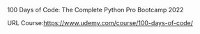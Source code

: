 100 Days of Code: The Complete Python Pro Bootcamp 2022








URL Course:https://www.udemy.com/course/100-days-of-code/
